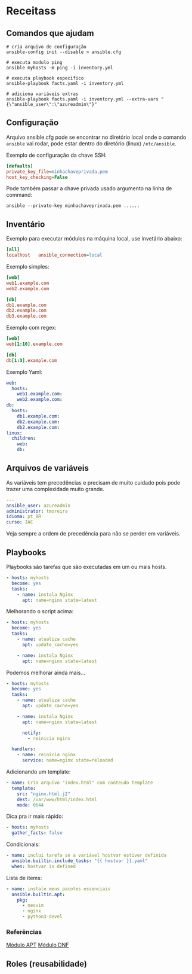 # Receitass

## Comandos que ajudam

```shell
# cria arquivo de configuração
ansible-config init --disable > ansible.cfg

# executa modulo ping
ansible myhosts -m ping -i inventory.yml

# executa playbook especifico
ansible-playbook facts.yaml -i inventory.yml

# adiciona variáveis extras
ansible-playbook facts.yaml -i inventory.yml --extra-vars "{\"ansible_user\":\"azureadmin\"}"
```

## Configuração

Arquivo ansible.cfg pode se encontrar no diretório local onde o comando `ansible`
vai rodar, pode estar dentro do diretório (linux) `/etc/ansible`.

Exemplo de configuração da chave SSH:

```ini
[defaults]
private_key_file=minhachaveprivada.pem
host_key_checking=False
```

Pode também passar a chave privada usado argumento na linha de command:

```shell
ansible --private-key minhachaveprivada.pem ......
```

## Inventário

Exemplo para executar módulos na máquina local, use invetário abaixo:

```ini
[all]
localhost   ansible_connection=local
```

Exemplo simples:

```ini
[web]
web1.example.com
web2.example.com

[db]
db1.example.com
db2.example.com
db3.example.com
```

Exemplo com regex:

```ini
[web]
web[1:10].example.com

[db]
db[1:3].example.com
```

Exemplo Yaml:

```yaml
web:
  hosts:
    web1.example.com:
    web2.example.com:
db:
  hosts:
    db1.example.com:
    db2.example.com:
    db2.example.com:
linux:
  children:
    web:
    db:
```

## Arquivos de variáveis

As variáveis tem precedências e precisam de muito cuidado pois pode trazer uma
complexidade muito grande.

```yaml
---
ansible_user: azureadmin
administrator: tmoreira
idioma: pt_BR
curso: IAC
```

Veja sempre a ordem de precedência para não se perder em variáveis.

## Playbooks

Playbooks são tarefas que são executadas em um ou mais hosts.

```yaml
- hosts: myhosts
  become: yes
  tasks:
    - name: instala Nginx
      apt: name=nginx state=latest
```

Melhorando o script acima:

```yaml
- hosts: myhosts
  become: yes
  tasks:
    - name: atualiza cache
      apt: update_cache=yes

    - name: instala Nginx
      apt: name=nginx state=latest
```

Podemos melhorar ainda mais...

```yaml
- hosts: myhosts
  become: yes
  tasks:
    - name: atualiza cache
      apt: update_cache=yes

    - name: instala Nginx
      apt: name=nginx state=latest

      notify:
        - reinicia nginx

  handlers:
    - name: reinicia nginx
      service: name=nginx state=reloaded
```

Adicionando um template:

```yaml
- name: Cria arquivo "index.html" com conteudo template
  template:
    src: "nginx.html.j2"
    dest: /var/www/html/index.html
    mode: 0644
```

Dica pra ir mais rápido:

```yaml
- hosts: myhosts
  gather_facts: false
```

Condicionais:

```yaml
- name: inclui tarefa se a variável hostvar estiver definida
  ansible.builtin.include_tasks: "{{ hostvar }}.yaml"
  when: hostvar is defined
```

Lista de items:

```yaml
- name: instale meus pacotes essenciais
  ansible.builtin.apt:
    pkg:
      - neovim
      - nginx
      - python3-devel
```

### Referências

[Módulo APT](https://docs.ansible.com/ansible/latest/collections/ansible/builtin/apt_module.html)
[Módulo DNF](https://docs.ansible.com/ansible/latest/collections/ansible/builtin/dnf_module.html#ansible-collections-ansible-builtin-dnf-module)

## Roles (reusabilidade)

